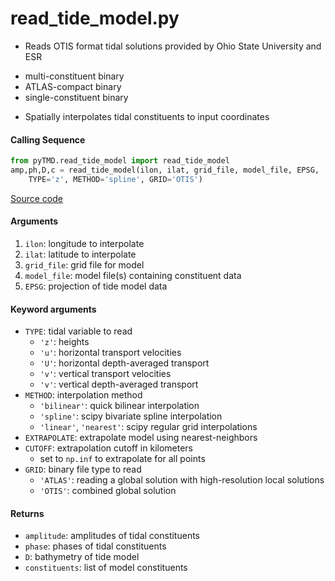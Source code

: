 read_tide_model.py
==================

- Reads OTIS format tidal solutions provided by Ohio State University and ESR
* multi-constituent binary
* ATLAS-compact binary
* single-constituent binary
- Spatially interpolates tidal constituents to input coordinates

#### Calling Sequence
```python
from pyTMD.read_tide_model import read_tide_model
amp,ph,D,c = read_tide_model(ilon, ilat, grid_file, model_file, EPSG,
    TYPE='z', METHOD='spline', GRID='OTIS')
```
[Source code](https://github.com/tsutterley/pyTMD/blob/main/pyTMD/read_tide_model.py)

#### Arguments
1. `ilon`: longitude to interpolate
2. `ilat`: latitude to interpolate
3. `grid_file`: grid file for model
4. `model_file`: model file(s) containing constituent data
5. `EPSG`: projection of tide model data

#### Keyword arguments
- `TYPE`: tidal variable to read
    * `'z'`: heights
    * `'u'`: horizontal transport velocities
    * `'U'`: horizontal depth-averaged transport
    * `'v'`: vertical transport velocities
    * `'v'`: vertical depth-averaged transport
- `METHOD`: interpolation method
    * `'bilinear'`: quick bilinear interpolation
    * `'spline'`: scipy bivariate spline interpolation
    * `'linear'`, `'nearest'`: scipy regular grid interpolations
- `EXTRAPOLATE`: extrapolate model using nearest-neighbors
- `CUTOFF`: extrapolation cutoff in kilometers
    * set to `np.inf` to extrapolate for all points
- `GRID`: binary file type to read
    * `'ATLAS'`: reading a global solution with high-resolution local solutions
    * `'OTIS'`: combined global solution

#### Returns
- `amplitude`: amplitudes of tidal constituents
- `phase`: phases of tidal constituents
- `D`: bathymetry of tide model
- `constituents`: list of model constituents
